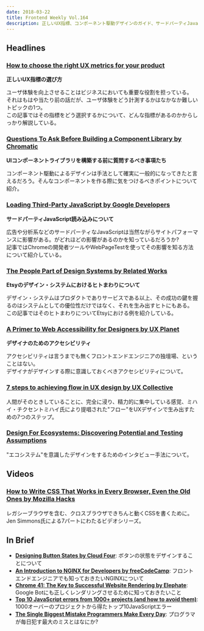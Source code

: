 ```yaml
---
date: 2018-03-22
title: Frontend Weekly Vol.164
description: 正しいUX指標、コンポーネント駆動デザインのガイド、サードパーティJavaScript読み込み、ほか計13リンク
---
```


## Headlines

### [How to choose the right UX metrics for your product](https://library.gv.com/how-to-choose-the-right-ux-metrics-for-your-product-5f46359ab5be)

**正しいUX指標の選び方**

ユーザ体験を向上させることはビジネスにおいても重要な役割を担っている。  
それはもはや当たり前の話だが、ユーザ体験をどう計測するかはなかなか難しいトピックの1つ。  
この記事ではその指標をどう選択するかについて、どんな指標があるのかからしっかり解説している。

### [Questions To Ask Before Building a Component Library by Chromatic](https://chromatichq.com/blog/questions-ask-building-component-library)

**UIコンポーネントライブラリを構築する前に質問するべき事項たち**

コンポーネント駆動によるデザインは手法として確実に一般的になってきたと言えるだろう。そんなコンポーネントを作る際に気をつけるべきポイントについて紹介。

### [Loading Third-Party JavaScript by Google Developers](https://developers.google.com/web/fundamentals/performance/optimizing-content-efficiency/loading-third-party-javascript/)

**サードパーティJavaScript読み込みについて**

広告や分析系などのサードパーティなJavaScriptは当然ながらサイトパフォーマンスに影響がある。がどれほどの影響があるのかを知っているだろうか?  
記事ではChromeの開発者ツールやWebPageTestを使ってその影響を知る方法について紹介している。

### [The People Part of Design Systems by Related Works](https://medium.com/related-works-inc/the-people-part-of-design-systems-a5b54eea24f4)

**Etsyのデザイン・システムにおけるヒトまわりについて**

デザイン・システムはプロダクトでありサービスである以上、その成功の鍵を握るのはシステムとしての優位性だけではなく、それを生み出すヒトにもある。  
この記事ではそのヒトまわりについてEtsyにおける例を紹介している。

### [A Primer to Web Accessibility for Designers by UX Planet](https://uxplanet.org/a-primer-to-web-accessibility-for-designers-2c548448c612)

**デザイナのためのアクセシビリティ**

アクセシビリティは言うまでも無くフロントエンドエンジニアの独壇場、ということはない。  
デザイナがデザインする際に意識しておくべきアクセシビリティについて。

### [7 steps to achieving flow in UX design by UX Collective](https://uxdesign.cc/7-steps-to-achieving-flow-in-ux-design-7ef28adb0de2)

人間がそのときしていることに、完全に浸り、精力的に集中している感覚、ミハイ・チクセントミハイ氏により提唱された"フロー"をUXデザインで生み出すための7つのステップ。

### [Design For Ecosystems: Discovering Potential and Testing Assumptions](https://stories.platformdesigntoolkit.com/design-for-ecosystems-discovering-potential-and-testing-assumptions-f3b9dad33b76)

"エコシステム"を意識したデザインをするためのインタビュー手法について。

## Videos

### [How to Write CSS That Works in Every Browser, Even the Old Ones by Mozilla Hacks](https://hacks.mozilla.org/2018/03/how-to-write-css-that-works-in-every-browser-even-the-old-ones/)

レガシーブラウザを含む、クロスブラウザできちんと動くCSSを書くために。  
Jen Simmons氏による7パートにわたるビデオシリーズ。

## In Brief

- [**Designing Button States by Cloud Four**](https://cloudfour.com/thinks/designing-button-states/): ボタンの状態をデザインすることについて
- [**An Introduction to NGINX for Developers by freeCodeCamp**](https://medium.freecodecamp.org/an-introduction-to-nginx-for-developers-62179b6a458f): フロントエンドエンジニアでも知っておきたいNGINXについて
- [**Chrome 41: The Key to Successful Website Rendering by Elephate**](https://www.elephate.com/blog/chrome-41-key-to-website-rendering/): Google Botにも正しくレンダリングさせるために知っておきたいこと
- [**Top 10 JavaScript errors from 1000+ projects (and how to avoid them)**](https://rollbar.com/blog/top-10-javascript-errors/): 1000オーバーのプロジェクトから得たトップ10JavaScriptエラー
- [**The Single Biggest Mistake Programmers Make Every Day**](https://medium.com/javascript-scene/the-single-biggest-mistake-programmers-make-every-day-62366b432308): プログラマが毎日犯す最大のミスとはなにか?